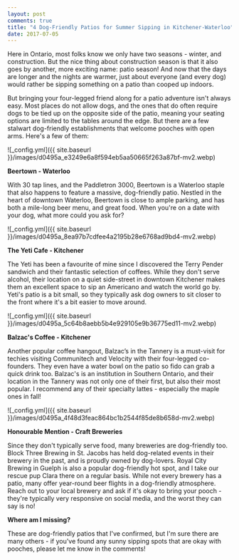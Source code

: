 ```yaml
---
layout: post
comments: true
title: "4 Dog-Friendly Patios for Summer Sipping in Kitchener-Waterloo"
date: 2017-07-05
---
```


Here in Ontario, most folks know we only have two seasons - winter, and construction. But the nice thing about construction season is that it also goes by another, more exciting name: patio season! And now that the days are longer and the nights are warmer, just about everyone (and every dog) would rather be sipping something on a patio than cooped up indoors.

But bringing your four-legged friend along for a patio adventure isn't always easy. Most places do not allow dogs, and the ones that do often require dogs to be tied up on the opposite side of the patio, meaning your seating options are limited to the tables around the edge. But there are a few stalwart dog-friendly establishments that welcome pooches with open arms. Here's a few of them:

![_config.yml]({{ site.baseurl }}/images/d0495a_e3249e6a8f594eb5aa50665f263a87bf-mv2.webp)

**Beertown - Waterloo**

With 30 tap lines, and the Paddletron 3000, Beertown is a Waterloo staple that also happens to feature a massive, dog-friendly patio. Nestled in the heart of downtown Waterloo, Beertown is close to ample parking, and has both a mile-long beer menu, and great food. When you're on a date with your dog, what more could you ask for?


![_config.yml]({{ site.baseurl }}/images/d0495a_8ea97b7cdfee4a2195b28e6768ad9bd4-mv2.webp)

**The Yeti Cafe - Kitchener**

The Yeti has been a favourite of mine since I discovered the Terry Pender sandwich and their fantastic selection of coffees. While they don't serve alcohol, their location on a quiet side-street in downtown Kitchener makes them an excellent space to sip an Americano and watch the world go by. Yeti's patio is a bit small, so they typically ask dog owners to sit closer to the front where it's a bit easier to move around.

![_config.yml]({{ site.baseurl }}/images/d0495a_5c64b8aebb5b4e929105e9b36775ed11-mv2.webp)

**Balzac's Coffee - Kitchener**

Another popular coffee hangout, Balzac’s in the Tannery is a must-visit for techies visiting Communitech and Velocity with their four-legged co-founders. They even have a water bowl on the patio so fido can grab a quick drink too. Balzac's is an institution in Southern Ontario, and their location in the Tannery was not only one of their first, but also their most popular. I recommend any of their specialty lattes - especially the maple ones in fall!

![_config.yml]({{ site.baseurl }}/images/d0495a_4f48d3feac864bc1b2544f85de8b658d-mv2.webp)

**Honourable Mention - Craft Breweries**

Since they don't typically serve food, many breweries are dog-friendly too. Block Three Brewing in St. Jacobs has held dog-related events in their brewery in the past, and is proudly owned by dog-lovers. Royal City Brewing in Guelph is also a popular dog-friendly hot spot, and I take our rescue pup Clara there on a regular basis. While not every brewery has a patio, many offer year-round beer flights in a dog-friendly atmosphere. Reach out to your local brewery and ask if it's okay to bring your pooch - they're typically very responsive on social media, and the worst they can say is no!

**Where am I missing?**

These are dog-friendly patios that I've confirmed, but I'm sure there are many others - if you've found any sunny sipping spots that are okay with pooches, please let me know in the comments!
